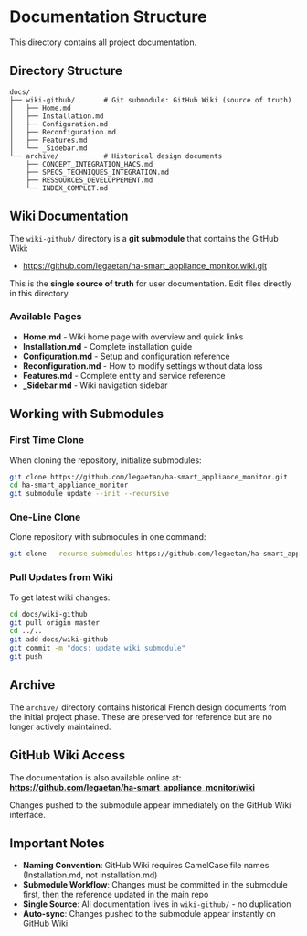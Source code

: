 # Documentation Structure

This directory contains all project documentation.

## Directory Structure

```
docs/
├── wiki-github/       # Git submodule: GitHub Wiki (source of truth)
│   ├── Home.md
│   ├── Installation.md
│   ├── Configuration.md
│   ├── Reconfiguration.md
│   ├── Features.md
│   └── _Sidebar.md
└── archive/           # Historical design documents
    ├── CONCEPT_INTEGRATION_HACS.md
    ├── SPECS_TECHNIQUES_INTEGRATION.md
    ├── RESSOURCES_DEVELOPPEMENT.md
    └── INDEX_COMPLET.md
```

## Wiki Documentation

The `wiki-github/` directory is a **git submodule** that contains the GitHub Wiki:
- https://github.com/legaetan/ha-smart_appliance_monitor.wiki.git

This is the **single source of truth** for user documentation. Edit files directly in this directory.

### Available Pages

- **Home.md** - Wiki home page with overview and quick links
- **Installation.md** - Complete installation guide
- **Configuration.md** - Setup and configuration reference
- **Reconfiguration.md** - How to modify settings without data loss
- **Features.md** - Complete entity and service reference
- **_Sidebar.md** - Wiki navigation sidebar

## Working with Submodules

### First Time Clone

When cloning the repository, initialize submodules:

```bash
git clone https://github.com/legaetan/ha-smart_appliance_monitor.git
cd ha-smart_appliance_monitor
git submodule update --init --recursive
```

### One-Line Clone

Clone repository with submodules in one command:

```bash
git clone --recurse-submodules https://github.com/legaetan/ha-smart_appliance_monitor.git
```

### Pull Updates from Wiki

To get latest wiki changes:

```bash
cd docs/wiki-github
git pull origin master
cd ../..
git add docs/wiki-github
git commit -m "docs: update wiki submodule"
git push
```

## Archive

The `archive/` directory contains historical French design documents from the initial project phase. These are preserved for reference but are no longer actively maintained.

## GitHub Wiki Access

The documentation is also available online at:
**https://github.com/legaetan/ha-smart_appliance_monitor/wiki**

Changes pushed to the submodule appear immediately on the GitHub Wiki interface.

## Important Notes

- **Naming Convention**: GitHub Wiki requires CamelCase file names (Installation.md, not installation.md)
- **Submodule Workflow**: Changes must be committed in the submodule first, then the reference updated in the main repo
- **Single Source**: All documentation lives in `wiki-github/` - no duplication
- **Auto-sync**: Changes pushed to the submodule appear instantly on GitHub Wiki
